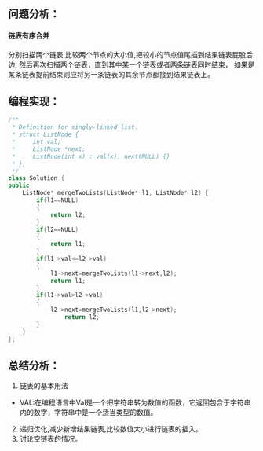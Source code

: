 ## 问题分析：
#### 链表有序合并
分别扫描两个链表,比较两个节点的大小值,把较小的节点值尾插到结果链表屁股后边,
然后再次扫描两个链表，直到其中某一个链表或者两条链表同时结束，
如果是某条链表提前结束则应将另一条链表的其余节点都接到结果链表上。
## 编程实现：
```C++
/**
 * Definition for singly-linked list.
 * struct ListNode {
 *     int val;
 *     ListNode *next;
 *     ListNode(int x) : val(x), next(NULL) {}
 * };
 */
class Solution {
public:
    ListNode* mergeTwoLists(ListNode* l1, ListNode* l2) {
        if(l1==NULL)
        {
            return l2;
        }
        if(l2==NULL)
        {
            return l1;
        }
        if(l1->val<=l2->val)
        {
            l1->next=mergeTwoLists(l1->next,l2);
            return l1;
        }
        if(l1->val>l2->val)
        {
            l2->next=mergeTwoLists(l1,l2->next);
                return l2;
        }
    }
};
```
## 总结分析：
1. 链表的基本用法
* VAL:在编程语言中Val是一个把字符串转为数值的函数，它返回包含于字符串内的数字，字符串中是一个适当类型的数值。
2. 递归优化,减少新增结果链表,比较数值大小进行链表的插入。
3. 讨论空链表的情况。
